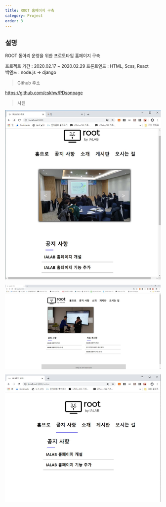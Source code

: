 ```yaml
---
title: ROOT 홈페이지 구축
category: Project
order: 3
---
```


## 설명

ROOT 동아리 운영을 위한 프로토타입 홈페이지 구축

프로젝트 기간 : 2020.02.17 ~ 2020.02.29
프론트엔드 : HTML, Scss, React<br>
백엔드 : node.js -> django<br>


> Github 주소

<a href="https://github.com/cskhw/PDsonpage">https://github.com/cskhw/PDsonpage<a>
<br>

>사진

<img src="../../images/project/pdson/캡처.jpg" alt="pdson1"><br>

<img src="../../images/project/pdson/캡처1.jpg" alt="pdson2"><br>

<img src="../../images/project/pdson/캡처3.jpg" alt="pdson3"><br>
